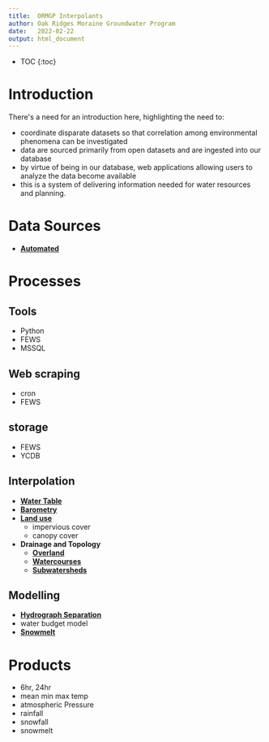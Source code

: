 ```yaml
---
title:  ORMGP Interpolants
author: Oak Ridges Moraine Groundwater Program
date:   2022-02-22
output: html_document
---
```


* TOC
{:toc}

# Introduction
There's a need for an introduction here, highlighting the need to:
* coordinate disparate datasets so that correlation among environmental phenomena can be investigated
* data are sourced primarily from open datasets and are ingested into our database
* by virtue of being in our database, web applications allowing users to analyze the data become available
* this is a system of delivering information needed for water resources and planning.





# Data Sources
* **[Automated](/interpolants/sources/sources.html)**


# Processes

## Tools
* Python
* FEWS
* MSSQL

## Web scraping
* cron
* FEWS

## storage
* FEWS
* YCDB

## Interpolation
* **[Water Table](owrc.github.io/watertable/)**
* **[Barometry](/interpolants/interpolation/barometry.html)**
* **[Land use](/interpolants/interpolation/landuse.html)**
    * impervious cover
    * canopy cover
* **Drainage and Topology**
    * **[Overland](/interpolants/interpolation/overland.html)**
    * **[Watercourses](/interpolants/interpolation/watercourses.html)**
    * **[Subwatersheds](/interpolants/interpolation/subwatershed.html)**



## Modelling
* **[Hydrograph Separation](/interpolants/modelling/hydrographseparation.html)**
* water budget model
* **[Snowmelt](/interpolants/modelling/snowmeltCCF.html)**



# Products
* 6hr, 24hr
* mean min max temp
* atmospheric Pressure
* rainfall
* snowfall
* snowmelt
